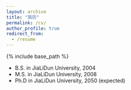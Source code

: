 ```yaml
---
layout: archive
title: "简历"
permalink: /cv/
author_profile: true
redirect_from:
  - /resume
---
```


{% include base_path %}

 
* B.S. in  JiaLiDun University, 2004
* M.S. in JiaLiDun University, 2008
* Ph.D in JiaLiDun University, 2050 (expected)
 
  
 
 
